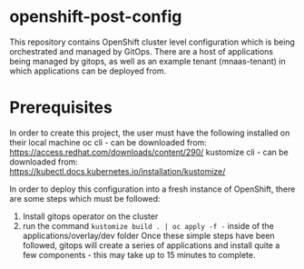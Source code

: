 # openshift-post-config
This repository contains OpenShift cluster level configuration which is being orchestrated and managed by GitOps.
There are a host of applications being managed by gitops, as well as an example tenant (mnaas-tenant) in which applications can be deployed from.

# Prerequisites
In order to create this project, the user must have the following installed on their local machine
oc cli - can be downloaded from: https://access.redhat.com/downloads/content/290/
kustomize cli - can be downloaded from: https://kubectl.docs.kubernetes.io/installation/kustomize/

In order to deploy this configuration into a fresh instance of OpenShift, there are some steps which must be followed:
1. Install gitops operator on the cluster
2. run the command `kustomize build . | oc apply -f -` inside of the applications/overlay/dev folder
Once these simple steps have been followed, gitops will create a series of applications and install quite a few components - this may take up to 15 minutes to complete.